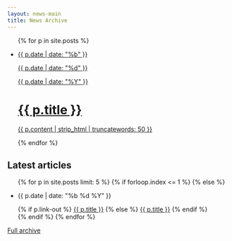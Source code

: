 ```yaml
---
layout: news-main
title: News Archive
---
```


<div class="ninecol">
	<ul class="newsContainer">
		{% for p in site.posts %}
			<li>
				<a href="{{ site.baseurl }}{{ p.url }}">
					<div class="newsDate">
						<p>{{ p.date | date: "%b" }}</p>
						<p>{{ p.date | date: "%d" }}</p>
						<p>{{ p.date | date: "%Y" }}</p>
					</div>
					<div class="newsContent">
						<h1>{{ p.title }}</h1>
						<p>{{ p.content | strip_html | truncatewords: 50 }}</p>
					</div>
				</a>
			</li>
		{% endfor %}
	</ul>
</div>
<div class="threecol latestArticles">
	<h2>Latest articles</h2>
	<ul>
		{% for p in site.posts limit: 5 %}
			{% if forloop.index <= 1 %}
			{% else %}
				<li>
					<p>{{ p.date | date: "%b %d %Y" }}</p>
					{% if p.link-out %}
					<a href="{{ p.link-out }}">{{ p.title }}</a>
					{% else %}
					<a href="{{ site.baseurl }}{{ p.url }}">{{ p.title }}</a>
				{% endif %}
				</li>
			{% endif %}
		{% endfor %}	
	</ul>
	<a href="{{ site.baseurl }}/news/all-news.html" class="btn sec">Full archive</a>
</div>
